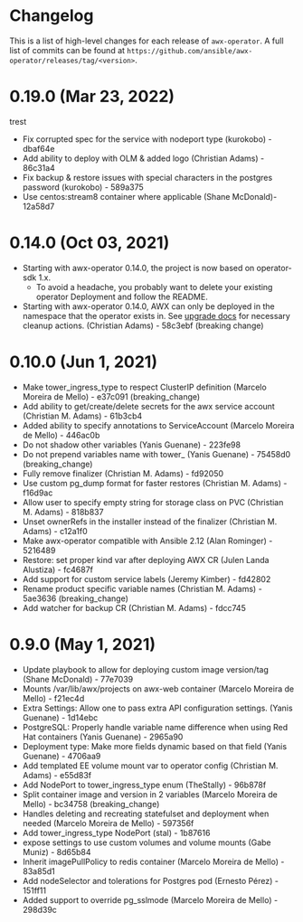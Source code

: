 # Changelog

This is a list of high-level changes for each release of `awx-operator`. A full list of commits can be found at `https://github.com/ansible/awx-operator/releases/tag/<version>`.

# 0.19.0 (Mar 23, 2022)

trest

- Fix corrupted spec for the service with nodeport type (kurokobo) - dbaf64e
- Add ability to deploy with OLM & added logo (Christian Adams) - 86c31a4
- Fix backup & restore issues with special characters in the postgres password (kurokobo) - 589a375
- Use centos:stream8 container where applicable (Shane McDonald)- 12a58d7

# 0.14.0 (Oct 03, 2021)

- Starting with awx-operator 0.14.0, the project is now based on operator-sdk 1.x.
  - To avoid a headache, you probably want to delete your existing operator Deployment and follow the README.
- Starting with awx-operator 0.14.0, AWX can only be deployed in the namespace that the operator exists in. See [upgrade docs](./README.md#upgrading) for necessary cleanup actions. (Christian Adams) - 58c3ebf (breaking change)

# 0.10.0 (Jun 1, 2021)

- Make tower_ingress_type to respect ClusterIP definition (Marcelo Moreira de Mello) - e37c091 (breaking_change)
- Add ability to get/create/delete secrets for the awx service account (Christian M. Adams) - 61b3cb4
- Added ability to specify annotations to ServiceAccount (Marcelo Moreira de Mello) - 446ac0b
- Do not shadow other variables (Yanis Guenane) - 223fe98
- Do not prepend variables name with tower_ (Yanis Guenane) - 75458d0 (breaking_change)
- Fully remove finalizer (Christian M. Adams) - fd92050
- Use custom pg_dump format for faster restores (Christian M. Adams) - f16d9ac
- Allow user to specify empty string for storage class on PVC (Christian M. Adams) - 818b837
- Unset ownerRefs in the installer instead of the finalizer (Christian M. Adams) - c12a1f0
- Make awx-operator compatible with Ansible 2.12 (Alan Rominger) - 5216489
- Restore: set proper kind var after deploying AWX CR (Julen Landa Alustiza) - fc4687f
- Add support for custom service labels (Jeremy Kimber) - fd42802
- Rename product specific variable names (Christian M. Adams) - 5ae3636 (breaking_change)
- Add watcher for backup CR (Christian M. Adams) - fdcc745

# 0.9.0 (May 1, 2021)

- Update playbook to allow for deploying custom image version/tag (Shane McDonald) - 77e7039
- Mounts /var/lib/awx/projects on awx-web container (Marcelo Moreira de Mello) - f21ec4d
- Extra Settings: Allow one to pass extra API configuration settings. (Yanis Guenane) - 1d14ebc
- PostgreSQL: Properly handle variable name difference when using Red Hat containers (Yanis Guenane) - 2965a90
- Deployment type: Make more fields dynamic based on that field (Yanis Guenane) - 4706aa9
- Add templated EE volume mount var to operator config (Christian M. Adams) - e55d83f
- Add NodePort to tower_ingress_type enum (TheStally) - 96b878f
- Split container image and version in 2 variables (Marcelo Moreira de Mello) - bc34758 (breaking_change)
- Handles deleting and recreating statefulset and deployment when needed (Marcelo Moreira de Mello) - 597356f
- Add tower_ingress_type NodePort (stal) - 1b87616
- expose settings to use custom volumes and volume mounts (Gabe Muniz) - 8d65b84
- Inherit imagePullPolicy to redis container (Marcelo Moreira de Mello) - 83a85d1
- Add nodeSelector and tolerations for Postgres pod (Ernesto Pérez) - 151ff11
- Added support to override pg_sslmode (Marcelo Moreira de Mello) - 298d39c

